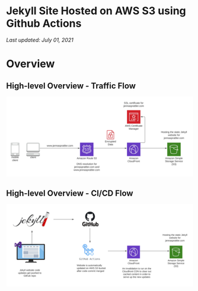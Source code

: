 # Jekyll Site Hosted on AWS S3 using Github Actions

_Last updated: July 01, 2021_

# Overview

## High-level Overview - Traffic Flow
![jekyll-web-flow](../../_images/jekyll-web-flow.jpg)

## High-level Overview - CI/CD Flow
![jekyll-code-deploy](jekyll-code-deploy.jpg)